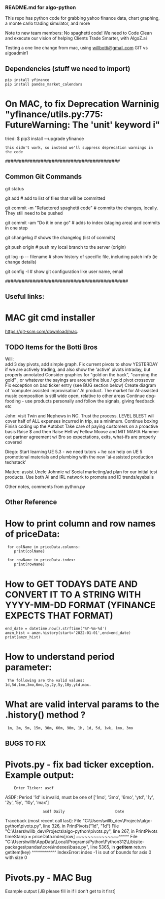 ### README.md for algo-python

This repo has python code for grabbing yahoo finance data, chart graphing, a monte carlo trading simulator, and more

Note to new team members: No spaghetti code! We need to Code Clean and execute our vision of helping Clients Trade Smarter, with AlgoZ.ai

Testing a one line change from mac, using willbotti@gmail.com GIT vs algoadmin1

## Dependencies (stuff we need to import)
	pip install yfinance
	pip install pandas_market_calendars

# On MAC, to fix Deprecation Warninig "yfinance/utils.py:775: FutureWarning: The 'unit' keyword i"
  tried: 
    $ pip3 install --upgrade yfinance 

    this didn't work, so instead we'll suppress deprecation warnings in the code

##########################################
## Common Git Commands

git status                                                  

git add <file>										# add to list of files that will be committed 

git commit -m "Refactored spaghetti code"			# commits the changes, locally.  They still need to be pushed

git commit -am "Do it in one go"					# adds to index  (staging area) and commits in one step

git changelog										# shows the changelog (list of commits)

git push origin <branchname>						# push my local branch <branchname> to the server (origin)

git log -p -- filename								# show history of specific file, including patch info (ie change details)

git config -l									# show git configuration like user name,  email

#############################################

## Useful links: 
# MAC git cmd installer
https://git-scm.com/download/mac.

## TODO Items for the Botti Bros

Will:  
	add 3 day pivots, add simple graph. Fix current pivots to show YESTERDAY if we are actively trading, and also show the 'active' pivots intraday, but properly annotated
		Consider graphics for "gold on the back", "carrying the gold" , or whatever the sayings are around the blue / gold pivot crossover
	Fix exception on bad ticker entry (see BUG section below)
	Create diagram of 'computer assisted improvisation' AI product.  The market for AI-assisted music composition is still wide open, relative to other areas
	Continue dog-fooding  - use products personally and follow the signals, giving feedback etc
	
John: 
	visit Twin and Nephews in NC. Trust the process. LEVEL BLEST will cover half of ALL expenses incurred in trip, as a minimum.
	Continue boxing
	Finish coding up the Autobot
	Take care of paying customers on a proactive basis
	Raise $ and then Raise Hell w/ Fellow Moose and MIT MAFIA
	Hammer out partner agreement w/ Bro so expectations, exits, what-ifs are properly covered

Diego: 
	Start learning UE 5.3 - we need tutors + he can help on UE 5 promotional materials and plumbing with the new 'ai-assisted production techstack'

Matteo: 
	assist Uncle Johnnie w/ Social marketing/ad plan for our initial test products.  Use both AI and IRL network to promote and ID trends/eyeballs

Other notes, comments from python.py


## Other Reference
 
  # How to print column and row names of priceData:

	 for colName in priceData.columns:
	    print(colName)

	 for rowName in priceData.index:
	    print(rowName)

  # How to GET TODAYS DATE AND CONVERT IT TO A STRING WITH YYYY-MM-DD FORMAT (YFINANCE EXPECTS THAT FORMAT)

    end_date = datetime.now().strftime('%Y-%m-%d')
    amzn_hist = amzn.history(start='2022-01-01',end=end_date)
    print(amzn_hist)

  # How to understand period parameter:
     The following are the valid values: 1d,5d,1mo,3mo,6mo,1y,2y,5y,10y,ytd,max.

  # What are valid interval params to the .history() method ?  
     1m, 2m, 5m, 15m, 30m, 60m, 90m, 1h, 1d, 5d, 1wk, 1mo, 3mo


## BUGS TO FIX

# Pivots.py - fix bad ticker exception.  Example output:

        Enter Ticker: asdf
ASDF: Period '1d' is invalid, must be one of ['1mo', '3mo', '6mo', 'ytd', '1y', '2y', '5y', '10y', 'max']

                     asdf Daily                       Date

Traceback (most recent call last):
  File "C:\Users\willb\_dev\Projects\algo-python\pivots.py", line 326, in <module>
    PrintPivots("1d", "1d")
  File "C:\Users\willb\_dev\Projects\algo-python\pivots.py", line 267, in PrintPivots
    timeStamp = priceData.index[row]
                ~~~~~~~~~~~~~~~^^^^^
  File "C:\Users\willb\AppData\Local\Programs\Python\Python312\Lib\site-packages\pandas\core\indexes\base.py", line 5365, in __getitem__
    return getitem(key)
           ^^^^^^^^^^^^
IndexError: index -1 is out of bounds for axis 0 with size 0

# Pivots.py - MAC Bug
 Example output [JB please fill in if I don't get to it first]

